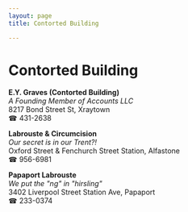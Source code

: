 ```yaml
---
layout: page 
title: Contorted Building

---
```



# Contorted Building


 **E.Y. Graves (Contorted Building)**  
_A Founding Member of Accounts LLC_  
8217 Bond Street St, Xraytown  
☎ 431-2638

**Labrouste & Circumcision**  
_Our secret is in our Trent?!_  
Oxford Street & Fenchurch Street Station, Alfastone  
☎ 956-6981

**Papaport Labrouste**  
_We put the "ng" in "hirsling"_  
3402 Liverpool Street Station Ave, Papaport  
☎ 233-0374

